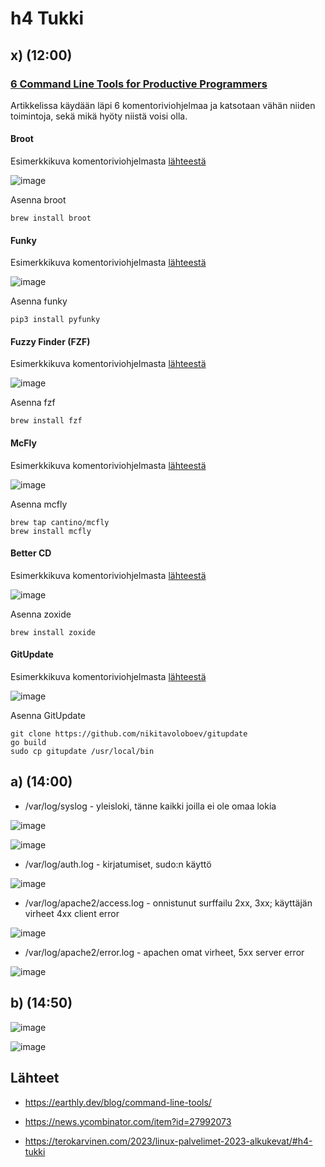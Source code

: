 # h4 Tukki

## x) (12:00)

### [6 Command Line Tools for Productive Programmers](https://earthly.dev/blog/command-line-tools/)

Artikkelissa käydään läpi 6 komentoriviohjelmaa ja katsotaan vähän niiden toimintoja, sekä mikä hyöty niistä voisi olla.

#### Broot

Esimerkkikuva komentoriviohjelmasta [lähteestä](https://earthly.dev/blog/command-line-tools/)

![image](https://user-images.githubusercontent.com/112497215/215324447-23005fbe-8993-4bef-a6f9-dee1c3b01a9d.png)


Asenna broot

    brew install broot

#### Funky

Esimerkkikuva komentoriviohjelmasta [lähteestä](https://earthly.dev/blog/command-line-tools/)

![image](https://user-images.githubusercontent.com/112497215/215324323-61714f95-38df-4295-9792-00f537de63d5.png)

Asenna funky

    pip3 install pyfunky

#### Fuzzy Finder (FZF)

Esimerkkikuva komentoriviohjelmasta [lähteestä](https://earthly.dev/blog/command-line-tools/)

![image](https://user-images.githubusercontent.com/112497215/215324282-29291d14-f2b4-4ca8-8718-0e094fc8e451.png)

Asenna fzf

    brew install fzf

#### McFly 

Esimerkkikuva komentoriviohjelmasta [lähteestä](https://earthly.dev/blog/command-line-tools/)

![image](https://user-images.githubusercontent.com/112497215/215324200-251cf25b-0e90-450a-9ed0-1f580f3eb031.png)


Asenna mcfly

    brew tap cantino/mcfly
    brew install mcfly

#### Better CD

Esimerkkikuva komentoriviohjelmasta [lähteestä](https://earthly.dev/blog/command-line-tools/)

![image](https://user-images.githubusercontent.com/112497215/215324091-a4194c3f-1161-4106-a5f4-4058c7711b37.png)


Asenna zoxide

    brew install zoxide



#### GitUpdate

Esimerkkikuva komentoriviohjelmasta [lähteestä](https://earthly.dev/blog/command-line-tools/)

![image](https://user-images.githubusercontent.com/112497215/215323744-b6c3a4c1-a883-4edf-a3ba-5fb8d4206898.png)

Asenna GitUpdate
    
    git clone https://github.com/nikitavoloboev/gitupdate
    go build
    sudo cp gitupdate /usr/local/bin


## a) (14:00)

- /var/log/syslog - yleisloki, tänne kaikki joilla ei ole omaa lokia

![image](https://user-images.githubusercontent.com/112497215/215325025-36ad983e-f55b-4df1-af09-88c260a76689.png)

![image](https://user-images.githubusercontent.com/112497215/215324985-aa4d8d8c-6e68-4ad0-8536-184cf566626d.png)

- /var/log/auth.log - kirjatumiset, sudo:n käyttö

![image](https://user-images.githubusercontent.com/112497215/215325262-df5e899e-00fa-45f3-aede-cdac555b16ca.png)

- /var/log/apache2/access.log - onnistunut surffailu 2xx, 3xx; käyttäjän virheet 4xx client error

![image](https://user-images.githubusercontent.com/112497215/215326319-39bb66c5-de20-4959-b5f1-05b60bc4a602.png)

- /var/log/apache2/error.log - apachen omat virheet, 5xx server error

![image](https://user-images.githubusercontent.com/112497215/215326470-446f9552-036d-4360-9681-97d1d5f73b40.png)


## b) (14:50)

![image](https://user-images.githubusercontent.com/112497215/215327250-460f8275-e30a-4e66-b03c-9935d92de798.png)

![image](https://user-images.githubusercontent.com/112497215/215327879-fc023132-1d16-4700-9ce0-67bfcb1a64d5.png)



## Lähteet

- https://earthly.dev/blog/command-line-tools/

- https://news.ycombinator.com/item?id=27992073

- https://terokarvinen.com/2023/linux-palvelimet-2023-alkukevat/#h4-tukki
